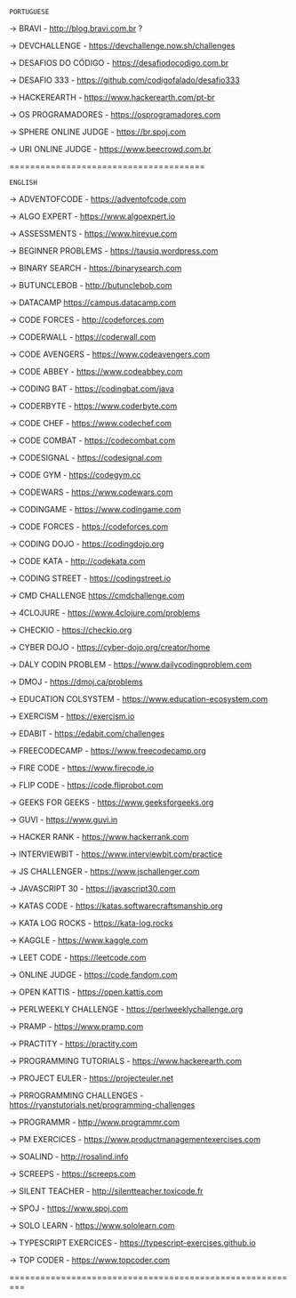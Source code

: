 ```
PORTUGUESE
```


-> BRAVI - 
http://blog.bravi.com.br ?


-> DEVCHALLENGE -
https://devchallenge.now.sh/challenges


-> DESAFIOS DO CÓDIGO - 
https://desafiodocodigo.com.br


-> DESAFIO 333 - 
https://github.com/codigofalado/desafio333


-> HACKEREARTH - 
https://www.hackerearth.com/pt-br


-> OS PROGRAMADORES - 
https://osprogramadores.com


-> SPHERE ONLINE JUDGE - 
https://br.spoj.com


-> URI ONLINE JUDGE - 
https://www.beecrowd.com.br

======================================



```
ENGLISH
```

-> ADVENTOFCODE - 
https://adventofcode.com


-> ALGO EXPERT -
https://www.algoexpert.io 


-> ASSESSMENTS - 
https://www.hirevue.com


-> BEGINNER PROBLEMS -
https://tausiq.wordpress.com 


-> BINARY SEARCH - 
https://binarysearch.com


-> BUTUNCLEBOB -
http://butunclebob.com 


-> DATACAMP
https://campus.datacamp.com


-> CODE FORCES -
http://codeforces.com 


-> CODERWALL -
https://coderwall.com


-> CODE AVENGERS -
https://www.codeavengers.com


-> CODE ABBEY - 
https://www.codeabbey.com


-> CODING BAT -
https://codingbat.com/java


-> CODERBYTE -
https://www.coderbyte.com


-> CODE CHEF -
https://www.codechef.com


-> CODE COMBAT -
https://codecombat.com


-> CODESIGNAL -
https://codesignal.com


-> CODE GYM -
https://codegym.cc


-> CODEWARS -
https://www.codewars.com


-> CODINGAME -
https://www.codingame.com


-> CODE FORCES -
https://codeforces.com


-> CODING DOJO -
https://codingdojo.org


-> CODE KATA -
http://codekata.com


-> CODING STREET -
https://codingstreet.io


-> CMD CHALLENGE
https://cmdchallenge.com


-> 4CLOJURE - 
https://www.4clojure.com/problems


-> CHECKIO -
https://checkio.org


-> CYBER DOJO -
https://cyber-dojo.org/creator/home


-> DALY CODIN PROBLEM -
https://www.dailycodingproblem.com


-> DMOJ - 
https://dmoj.ca/problems


-> EDUCATION COLSYSTEM -
https://www.education-ecosystem.com


-> EXERCISM -
https://exercism.io


-> EDABIT -
https://edabit.com/challenges


-> FREECODECAMP -
https://www.freecodecamp.org


-> FIRE CODE - 
https://www.firecode.io


-> FLIP CODE - 
https://code.fliprobot.com 


-> GEEKS FOR GEEKS -
https://www.geeksforgeeks.org


-> GUVI -
https://www.guvi.in


-> HACKER RANK -
https://www.hackerrank.com


-> INTERVIEWBIT - 
https://www.interviewbit.com/practice


-> JS CHALLENGER -
https://www.jschallenger.com


-> JAVASCRIPT 30 -
https://javascript30.com


-> KATAS CODE -
https://katas.softwarecraftsmanship.org


-> KATA LOG ROCKS -
https://kata-log.rocks


-> KAGGLE - 
https://www.kaggle.com


-> LEET CODE -
https://leetcode.com


-> ONLINE JUDGE -
https://code.fandom.com


-> OPEN KATTIS - 
https://open.kattis.com


-> PERLWEEKLY CHALLENGE - 
https://perlweeklychallenge.org


-> PRAMP -
https://www.pramp.com


-> PRACTITY -
https://practity.com


-> PROGRAMMING TUTORIALS -
https://www.hackerearth.com


-> PROJECT EULER -
https://projecteuler.net


-> PRROGRAMMING CHALLENGES -
https://ryanstutorials.net/programming-challenges


-> PROGRAMMR -
http://www.programmr.com


-> PM EXERCICES -
https://www.productmanagementexercises.com


-> SOALIND - 
http://rosalind.info


-> SCREEPS - 
https://screeps.com


-> SILENT TEACHER -
http://silentteacher.toxicode.fr


-> SPOJ -
https://www.spoj.com


-> SOLO LEARN -
https://www.sololearn.com


-> TYPESCRIPT EXERCICES -
https://typescript-exercises.github.io


-> TOP CODER -
https://www.topcoder.com

=========================================================
